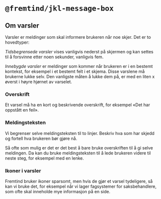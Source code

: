# `@fremtind/jkl-message-box`

## Om varsler

Varsler er meldinger som skal informere brukeren når noe skjer. Det er to hovedtyper:

_Tidsbegrensede varsler_ vises vanligvis nederst på skjermen og kan settes til å forsvinne etter noen sekunder, vanligvis fem.

_Innebygde varsler_ er meldinger som kommer når brukeren er i en bestemt kontekst, for eksempel i et bestemt felt i et skjema. Disse varslene må brukerne lukke selv. Den vanligste måten å lukke dem på, er med en liten x øverst i høyre hjørnet av varselet.

### Overskrift

Et varsel må ha en kort og beskrivende overskrift, for eksempel «Det har oppstått en feil».

### Meldingsteksten

Vi begrenser selve meldingsteksten til to linjer. Beskriv hva som har skjedd og fortell hva brukeren bør gjøre nå.

Så ofte som mulig er det er det best å bare bruke overskriften til å gi selve meldingen. Da kan du bruke meldingsteksten til å lede brukeren videre til neste steg, for eksempel med en lenke.

### Ikoner i varsler

Fremtind bruker ikoner sparsomt, men hvis de gjør et varsel tydeligere, så kan vi bruke det, for eksempel når vi lager fagsystemer for saksbehandlere, som ofte skal inneholde mye informasjon på en side.
